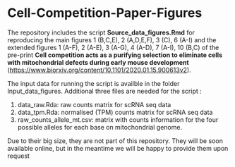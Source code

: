 # Cell-Competition-Paper-Figures
The repository includes the script **Source_data_figures.Rmd** for reproducing the main figures 1 (B,C,E), 2 (A,D,E,F), 3 (C), 6 (A-I) and the extended figures 1 (A-F), 2 (A-E), 3 (A-G), 4 (A-D), 7 (A-I), 10 (B,C)  of the pre-print **Cell competition acts as a purifying selection to eliminate
cells with mitochondrial defects during early mouse
development** (https://www.biorxiv.org/content/10.1101/2020.01.15.900613v2). 

The input data for running the script is availble in the folder Input_data_figures. Additional three files are needed for the script :
1. data_raw.Rda: raw counts matrix for scRNA seq data
2. data_tpm.Rda: normalised (TPM) counts matrix for scRNA seq data
3. raw_counts_allele_mt.csv: matrix with counts information for the four possible alleles for each base on mitochondrial genome.

Due to their big size, they are not part of this repository. They will be soon available online, but in the meantime we will be happy to provide them upon request
